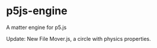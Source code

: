 # p5js-engine
A matter engine for p5.js

Update: New File Mover.js, a circle with physics properties.
